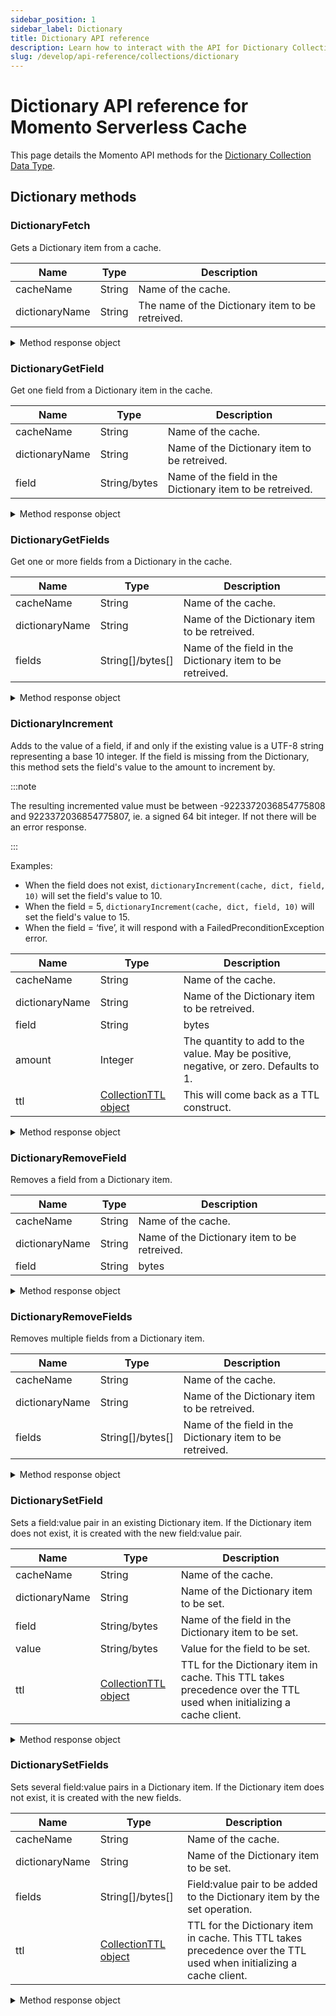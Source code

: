 ```yaml
---
sidebar_position: 1
sidebar_label: Dictionary
title: Dictionary API reference
description: Learn how to interact with the API for Dictionary Collection Data Types in Momento Serverless Cache.
slug: /develop/api-reference/collections/dictionary
---
```


# Dictionary API reference for Momento Serverless Cache
This page details the Momento API methods for the [Dictionary Collection Data Type](./../datatypes.md#dictionary-collections).

## Dictionary methods

### DictionaryFetch

Gets a Dictionary item from a cache.

| Name            | Type   | Description                                   |
| --------------- | ------ | --------------------------------------------- |
| cacheName       | String | Name of the cache.                            |
| dictionaryName  | String | The name of the Dictionary item to be retreived. |

<details>
  <summary>Method response object</summary>

The response object for DictionaryFetch returns three possible options, a cache hit, miss, or an error.

* Cache hit
    - `valueDictionaryBytesBytes()`: Map<Bytes, Bytes>
    - `valueDictionaryStringString()`: Map<String, String>
    - `valueDictionaryStringBytes()`: Map<String, Bytes>
    - `valueDictionaryBytesString()`: Map<Bytes, String>
    - `toString()`: string - displays the field/value pairs, truncated.
* Cache miss
* Cache error

See [response objects](./response-objects.md) for specific information.

</details>

### DictionaryGetField
Get one field from a Dictionary item in the cache.

| Name            | Type         | Description                                   |
| --------------- | ------------ | --------------------------------------------- |
| cacheName       | String       | Name of the cache.                            |
| dictionaryName  | String       | Name of the Dictionary item to be retreived. |
| field           | String/bytes | Name of the field in the Dictionary item to be retreived. |

<details>
  <summary>Method response object</summary>

* Cache hit
    - `fieldString()`: string
    - `fieldBytes()`: bytes
    - `valueString()`: string
    - `valueBytes()`: bytes

        These return the field and its value from the Dictionary.

* Cache miss
    - `fieldString()`: string
    - `fieldBytes()`: bytes

* Cache error
    - `fieldString()`: string
    - `fieldBytes()`: bytes

See [response objects](./response-objects.md) for specific information.

</details>

### DictionaryGetFields
Get one or more fields from a Dictionary in the cache.

| Name            | Type         | Description                                   |
| --------------- | ------------ | --------------------------------------------- |
| cacheName       | String       | Name of the cache.                            |
| dictionaryName  | String       | Name of the Dictionary item to be retreived.  |
| fields          | String[]/bytes[] | Name of the field in the Dictionary item to be retreived. |

<details>
  <summary>Method response object</summary>

* Cache hit
    - valueDictionaryBytesBytes(): Map<Bytes, Bytes>
    - valueDictionaryStringString(): Map<String, String>
    - valueDictionaryStringBytes(): Map<String, Bytes>
    - valueDictionaryBytesString(): Map<Bytes, String>
    - toString(): string - displays truncated valueDictionaryStringString()
* Cache miss
* Error

See [response objects](./response-objects.md) for specific information.

</details>

### DictionaryIncrement
Adds to the value of a field, if and only if the existing value is a UTF-8 string representing a base 10 integer. If the field is missing from the Dictionary, this method sets the field's value to the amount to increment by.

:::note

The resulting incremented value must be between -9223372036854775808 and 9223372036854775807, ie. a signed 64 bit integer. If not there will be an error response.

:::

Examples:

- When the field does not exist, `dictionaryIncrement(cache, dict, field, 10)` will set the field's value to 10.
- When the field = 5, `dictionaryIncrement(cache, dict, field, 10)` will set the field's value to 15.
- When the field = ‘five’, it will respond with a FailedPreconditionException error.

| Name            | Type         | Description                                   |
| --------------- | ------------ | --------------------------------------------- |
| cacheName       | String       | Name of the cache.                            |
| dictionaryName  | String       | Name of the Dictionary item to be retreived.  |
| field           | String|bytes | Name of the field in the Dictionary item to be retreived. |
| amount          | Integer      | The quantity to add to the value. May be positive, negative, or zero. Defaults to 1. |
| ttl             | [CollectionTTL object](./collection-ttl.md) | This will come back as a TTL construct. |

<details>
  <summary>Method response object</summary>

* Success
    - `value()`: integer - the new value after incrementing
    - `toString()`: string - displays the value()
* Error

See [response objects](./response-objects.md) for specific information.

</details>

### DictionaryRemoveField

Removes a field from a Dictionary item.

| Name            | Type         | Description                                   |
| --------------- | ------------ | --------------------------------------------- |
| cacheName       | String       | Name of the cache.                            |
| dictionaryName  | String       | Name of the Dictionary item to be retreived. |
| field           | String|bytes | Name of the field in the Dictionary item to be retreived. |

<details>
  <summary>Method response object</summary>

* Success
* Error

See [response objects](./response-objects.md) for specific information.

</details>

### DictionaryRemoveFields
Removes multiple fields from a Dictionary item.

| Name            | Type             | Description                                   |
| --------------- | ------------     | --------------------------------------------- |
| cacheName       | String           | Name of the cache.                            |
| dictionaryName  | String           | Name of the Dictionary item to be retreived. |
| fields          | String[]/bytes[] | Name of the field in the Dictionary item to be retreived. |

<details>
  <summary>Method response object</summary>

* Success
* Error

See [response objects](./response-objects.md) for specific information.

</details>

### DictionarySetField
Sets a field:value pair in an existing Dictionary item. If the Dictionary item does not exist, it is created with the new field:value pair.

| Name            | Type         | Description                                   |
| --------------- | ------------ | --------------------------------------------- |
| cacheName       | String       | Name of the cache.                            |
| dictionaryName  | String       | Name of the Dictionary item to be set. |
| field           | String/bytes | Name of the field in the Dictionary item to be set. |
| value           | String/bytes | Value for the field to be set. |
| ttl             | [CollectionTTL object](./collection-ttl.md) | TTL for the Dictionary item in cache. This TTL takes precedence over the TTL used when initializing a cache client. |

<details>
  <summary>Method response object</summary>

* Success
* Error

See [response objects](./response-objects.md) for specific information.

</details>

### DictionarySetFields
Sets several field:value pairs in a Dictionary item. If the Dictionary item does not exist, it is created with the new fields.

| Name            | Type         | Description                                   |
| --------------- | ------------ | --------------------------------------------- |
| cacheName       | String       | Name of the cache.                            |
| dictionaryName  | String       | Name of the Dictionary item to be set. |
| fields          | String[]/bytes[] | Field:value pair to be added to the Dictionary item by the set operation. |
| ttl             | [CollectionTTL object](./collection-ttl.md) | TTL for the Dictionary item in cache. This TTL takes precedence over the TTL used when initializing a cache client. |

<details>
  <summary>Method response object</summary>

* Success
* Error

See [response objects](./response-objects.md) for specific information.

</details>